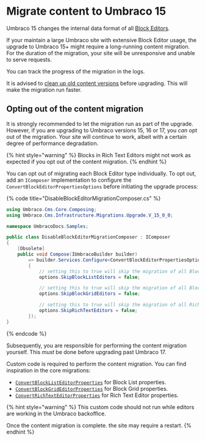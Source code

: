 ﻿---
description: >-
  This article will help you migrate content to Umbraco 15, and outline options to skip this content migration.
---

# Migrate content to Umbraco 15

Umbraco 15 changes the internal data format of all [Block Editors](../../../../fundamentals/backoffice/property-editors/built-in-umbraco-property-editors/block-editor/README.md).

If your maintain a large Umbraco site with extensive Block Editor usage, the upgrade to Umbraco 15+ might require a long-running content migration. For the duration of the migration, your site will be unresponsive and unable to serve requests.

You can track the progress of the migration in the logs.

It is advised to [clean up old content versions](../../../../fundamentals/data/content-version-cleanup.md) before upgrading. This will make the migration run faster.

## Opting out of the content migration

It is strongly recommended to let the migration run as part of the upgrade. However, if you are upgrading to Umbraco versions 15, 16 or 17, you _can_ opt out of the migration. Your site will continue to work, albeit with a certain degree of performance degradation.

{% hint style="warning" %}
Blocks in Rich Text Editors might not work as expected if you opt out of the content migration.
{% endhint %}

You can opt out of migrating each Block Editor type individually. To opt out, add an `IComposer` implementation to configure the `ConvertBlockEditorPropertiesOptions` before initiating the upgrade process:

{% code title="DisableBlockEditorMigrationComposer.cs" %}

```csharp
using Umbraco.Cms.Core.Composing;
using Umbraco.Cms.Infrastructure.Migrations.Upgrade.V_15_0_0;

namespace UmbracoDocs.Samples;

public class DisableBlockEditorMigrationComposer : IComposer
{
    [Obsolete]
    public void Compose(IUmbracoBuilder builder)
        => builder.Services.Configure<ConvertBlockEditorPropertiesOptions>(options =>
        {
            // setting this to true will skip the migration of all Block List properties
            options.SkipBlockListEditors = false;

            // setting this to true will skip the migration of all Block Grid properties
            options.SkipBlockGridEditors = false;

            // setting this to true will skip the migration of all Rich Text Editor properties
            options.SkipRichTextEditors = false;
        });
}
```

{% endcode %}

Subsequently, you are responsible for performing the content migration yourself. This _must_ be done before upgrading past Umbraco 17.

Custom code is required to perform the content migration. You can find inspiration in the core migrations:

- [`ConvertBlockListEditorProperties`](https://github.com/umbraco/Umbraco-CMS/blob/contrib/src/Umbraco.Infrastructure/Migrations/Upgrade/V_15_0_0/ConvertBlockListEditorProperties.cs) for Block List properties.
- [`ConvertBlockGridEditorProperties`](https://github.com/umbraco/Umbraco-CMS/blob/contrib/src/Umbraco.Infrastructure/Migrations/Upgrade/V_15_0_0/ConvertBlockGridEditorProperties.cs) for Block Grid properties.
- [`ConvertRichTextEditorProperties`](https://github.com/umbraco/Umbraco-CMS/blob/contrib/src/Umbraco.Infrastructure/Migrations/Upgrade/V_15_0_0/ConvertRichTextEditorProperties.cs) for Rich Text Editor properties.

{% hint style="warning" %}
This custom code should not run while editors are working in the Umbraco backoffice.

Once the content migration is complete. the site may require a restart.
{% endhint %}
